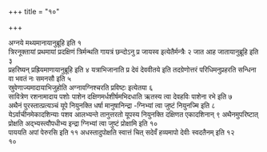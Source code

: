 +++
title = "१०"

+++
 

अग्नये मथ्यमानायानुब्रूहि इति १  
त्रिरनूक्तायां प्रथमायां प्रदक्षिणं
त्रिर्मन्थति गायत्रं छन्दोऽनु प्र जायस्व इत्येतैर्मन्त्रैः २
जात आह जातायानुब्रूहि इति ३  
प्रहरिष्यन् प्रह्रियमाणायानुब्रूहि इति ४
यत्राभिजानाति प्र देवं देववीतये इति तदग्रेणोत्तरं परिधिमनुप्रहरति सन्धिना
वा भवतं नः समनसौ इति ५  
स्रुवेणाज्यमादायाभिजुहोति अग्नावग्निश्चरति
प्रविष्टः इत्येतया ६  
सावित्रेण रशनामादाय पशोः पाशेन
दक्षिणमर्धशीर्षमभिदधाति ऋतस्य त्वा देवहविः पाशेना रभे इति
७  
अथैनं पुरस्तात्प्रत्यञ्चं यूपे नियुनक्ति धर्षा मानुषानिन्द्रा
-ग्निभ्यां त्वा जुष्टं नियुनज्मि इति ८
येऽर्वाचीनमेकादशिन्याः पशव
आलभ्यन्ते तानुत्तरतो यूपस्य नियुनक्ति दक्षिणत एकादशिनान् ९
अथैनमुपरिष्टात् प्रोक्षति अद्भ्यस्त्वौपधीभ्य इन्द्रा
ग्निभ्यां त्वा जुष्टं प्रोक्षामि इति १०  
पाययति अपां पेरुरसि इति ११
अधस्तादुपोक्षति स्वात्तं चित् सदेवँ हव्यमापो देवीः स्वदतैनम्
इति १२  
१०
